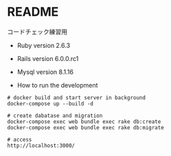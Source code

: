 # README

コードチェック練習用

* Ruby version
2.6.3

* Rails version
6.0.0.rc1

* Mysql version
8.1.16

* How to run the development
```
# docker build and start server in background
docker-compose up --build -d

# create dabatase and migration
docker-compose exec web bundle exec rake db:create
docker-compose exec web bundle exec rake db:migrate

# access
http://localhost:3000/
```
